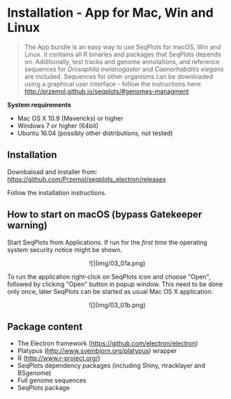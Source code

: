 Installation - App for Mac, Win and Linux
=========================================
  
  > The App bundle is an easy way to use SeqPlots for macOS, Win and Linux. 
  > It contains all R binaries and packages that SeqPlots depends on. 
  > Additionally, test tracks and genome annotations, and reference sequences for *Drosophila melanogaster* and *Caenorhabditis elegans* are included. Sequences for other organisms can be downloaded using a graphical user interface - follow the instructions here: http://przemol.github.io/seqplots/#genomes-managment

**System requirements**
  
  * Mac OS X 10.9 (Mavericks) or higher
  * Windows 7 or higher (64bit)
  * Ubuntu 16.04 (possibly other distributions, not tested)

Installation
------------
  
Downbaload and installer from:
https://github.com/Przemol/seqplots_electron/releases

Follow the installation instructions.

How to start on macOS (bypass Gatekeeper warning)
-------------------------------------------------
  
Start SeqPlots from Applications. If run for the *first time* the operating system security notice might be shown.

<center> ![](img/03_01a.png) </center>

To run the application right-click on SeqPlots icon and choose "Open", followed by clicking "Open" button in popup window.
This need to be done only once, later SeqPlots can be started as usual Mac OS X application.

<center> ![](img/03_01b.png) </center>

Package content
---------------
* The Electron framework (https://github.com/electron/electron)
* Platypus (http://www.sveinbjorn.org/platypus) wrapper
* R (http://www.r-project.org/)
* SeqPlots dependency packages (including Shiny, rtracklayer and BSgenome)
* Full genome sequences
* SeqPlots package
